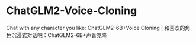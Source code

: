 # ChatGLM2-Voice-Cloning
Chat with any character you like: ChatGLM2-6B+Voice Cloning | 和喜欢的角色沉浸式对话吧：ChatGLM2-6B+声音克隆

